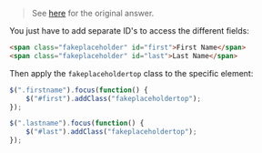
> See [here](https://stackoverflow.com/a/45668338/6456163) for the original answer.

You just have to add separate ID's to access the different fields:

```html
<span class="fakeplaceholder" id="first">First Name</span>
<span class="fakeplaceholder" id="last">Last Name</span>
```

Then apply the `fakeplaceholdertop` class to the specific element:

```js
$(".firstname").focus(function() {
    $("#first").addClass("fakeplaceholdertop");
});

$(".lastname").focus(function() {
    $("#last").addClass("fakeplaceholdertop");
});
```
